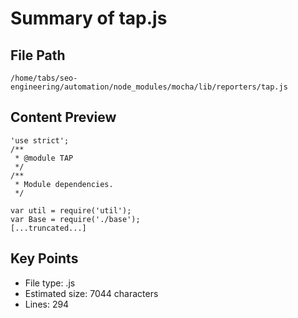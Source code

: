 # Summary of tap.js
  
## File Path
`/home/tabs/seo-engineering/automation/node_modules/mocha/lib/reporters/tap.js`

## Content Preview
```
'use strict';
/**
 * @module TAP
 */
/**
 * Module dependencies.
 */

var util = require('util');
var Base = require('./base');
[...truncated...]
```

## Key Points
- File type: .js
- Estimated size: 7044 characters
- Lines: 294
